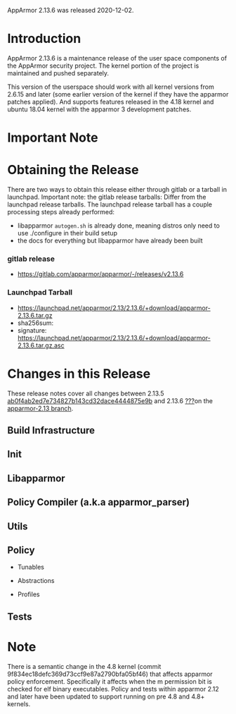 AppArmor 2.13.6 was released 2020-12-02.

# Introduction

AppArmor 2.13.6 is a maintenance release of the user space components
of the AppArmor security project. The kernel portion of the project
is maintained and pushed separately.

This version of the userspace should work with all kernel versions from
2.6.15 and later (some earlier version of the kernel if they have the
apparmor patches applied). And supports features released in the 4.18
kernel and ubuntu 18.04 kernel with the apparmor 3 development patches.

# Important Note

# Obtaining the Release

There are two ways to obtain this release either through gitlab or a tarball in launchpad. Important note: the gitlab release tarballs: Differ from the launchpad release tarballs. The launchpad release tarball has a couple processing steps already performed:
  - libapparmor ```autogen.sh``` is already done, meaning distros only need to use ./configure in their build setup
  - the docs for everything but libapparmor have already been built

### gitlab release
- https://gitlab.com/apparmor/apparmor/-/releases/v2.13.6

### Launchpad Tarball
-   <https://launchpad.net/apparmor/2.13/2.13.6/+download/apparmor-2.13.6.tar.gz>
-   sha256sum: 
-   signature: <https://launchpad.net/apparmor/2.13/2.13.6/+download/apparmor-2.13.6.tar.gz.asc>

# Changes in this Release

These release notes cover all changes between 2.13.5 [ab0f4ab2ed7e734827b143cd32dace4444875e9b](https://gitlab.com/apparmor/apparmor/-/commitab0f4ab2ed7e734827b143cd32dace4444875e9b) and 2.13.6 [???](https://gitlab.com/apparmor/apparmor/-/commit???)on the [apparmor-2.13 branch](https://gitlab.com/apparmor/apparmor/tree/apparmor-2.13).


## Build Infrastructure

## Init

## Libapparmor

## Policy Compiler (a.k.a apparmor\_parser)

## Utils

## Policy
- Tunables

- Abstractions

- Profiles

## Tests


# Note

There is a semantic change in the 4.8 kernel (commit
9f834ec18defc369d73ccf9e87a2790bfa05bf46) that affects apparmor policy
enforcement. Specifically it affects when the m permission bit is
checked for elf binary executables. Policy and tests within apparmor
2.12 and later have been updated to support running on pre 4.8 and 4.8+ kernels.



